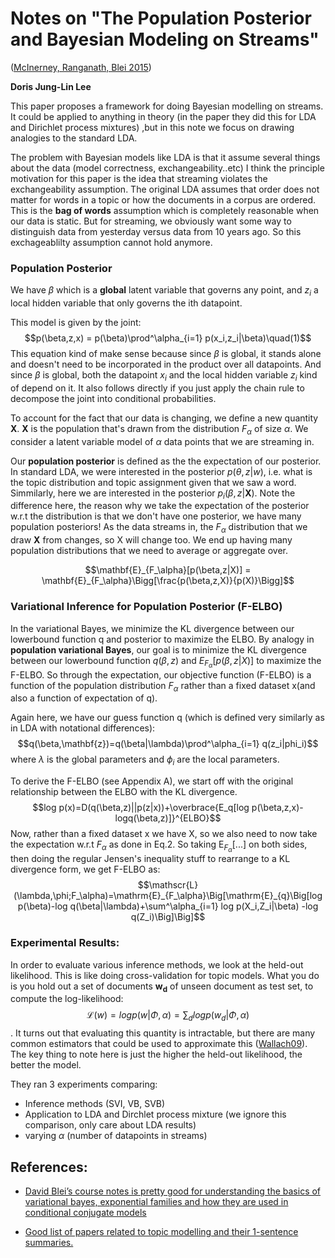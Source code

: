 # Notes on "The Population Posterior and Bayesian Modeling on Streams"
([McInerney, Ranganath, Blei 2015](https://arxiv.org/abs/1507.05253))

__Doris Jung-Lin Lee__

This paper proposes a framework for doing Bayesian modelling on streams. It could be applied to anything in theory (in the paper they did this for LDA and Dirichlet process mixtures) ,but in this note we focus on drawing analogies to the standard LDA. 

The problem with Bayesian models like LDA is that it assume several things about the data (model correctness, exchangeability..etc) I think the principle motivation for this paper  is the idea that streaming violates the exchangeability assumption. The original LDA assumes that order does not matter for words in a topic or how the documents in a corpus are ordered. This is the __bag of words__ assumption which is completely reasonable when our data is static. But for streaming, we obviously want some way to distinguish data from yesterday versus data from 10 years ago. So this exchageablilty assumption cannot hold anymore.

### Population Posterior
We have $\beta$ which is a __global__ latent variable that governs any point, and $z_i$ a local hidden variable that only governs the ith datapoint. 

This model is given by the joint: 
$$p(\beta,z,x) = p(\beta)\prod^\alpha_{i=1} p(x_i,z_i|\beta)\quad(1)$$ This equation kind of make sense because since $\beta$ is global, it stands alone and doesn't need to be incorporated in the product over all datapoints. And since $\beta$ is global, both the datapoint $x_i$ and the local hidden variable $z_i$ kind of depend on it. It also follows directly if you just apply the chain rule to decompose the joint into conditional probabilities.


To account for the fact that our data is changing, we define a new quantity $\mathbf{X}$. $\mathbf{X}$ is the population that's drawn from the distribution $F_\alpha$ of size $\alpha$. We consider a latent variable model of $\alpha$ data points that we are streaming in. 

Our __population posterior__ is defined as the the expectation of our posterior. In standard LDA, we were interested in the posterior $p(\theta,z|w)$, i.e. what is the topic distribution and topic assignment given that we saw a word. Simmilarly, here we are interested in the posterior $p_i(\beta,z|\mathbf{X})$. Note the difference here, the reason why we take the expectation of the posterior w.r.t the distribution is that we don't have one posterior, we have many population posteriors! As the data streams in, the $F_\alpha$ distribution that we draw $\mathbf{X}$ from changes, so X will change too. We end up having many population distributions that we need to average or aggregate over. 

$$\mathbf{E}_{F_\alpha}[p(\beta,z|X)] = \mathbf{E}_{F_\alpha}\Bigg[\frac{p(\beta,z,X)}{p(X)}\Bigg]$$

### Variational Inference for Population Posterior (F-ELBO)

In the variational Bayes, we minimize the KL divergence between our lowerbound function q and posterior to maximize the ELBO. By analogy in __population variational Bayes__, our goal is to minimize the KL divergence between our lowerbound function $q(\beta,z)$ and $E_{F_\alpha}[p(\beta,z|X)]$ to maximize the F-ELBO. So through the expectation, our objective function (F-ELBO) is a function of the population distribution $F_\alpha$ rather than a fixed dataset x(and also a function of expectation of q).

Again here, we have our guess function q (which is defined very similarly as in LDA with notational differences): 
$$q(\beta,\mathbf{z})=q(\beta|\lambda)\prod^\alpha_{i=1} q(z_i|phi_i)$$
where $\lambda$ is the global parameters and $\phi_i$ are the local parameters.

To derive the F-ELBO (see Appendix A), we start off with the original relationship between the ELBO with the KL divergence.
$$log p(x)=D(q(\beta,z)||p(z|x))+\overbrace{E_q[log p(\beta,z,x)-logq(\beta,z)]}^{ELBO}$$
Now, rather than a fixed dataset x we have X, so we also need to now take the expectation w.r.t $F_\alpha$ as done in Eq.2. So taking $\mathrm{E}_{F_\alpha}[...]$  on both sides, then doing the regular Jensen's inequality stuff to rearrange to a KL divergence form, we get F-ELBO as:
$$\mathscr{L}(\lambda,\phi;F_\alpha)=\mathrm{E}_{F_\alpha}\Big[\mathrm{E}_{q}\Big[log p(\beta)-log q(\beta|\lambda)+\sum^\alpha_{i=1} log p(X_i,Z_i|\beta) -log q(Z_i)\Big]\Big]$$


### Experimental Results: 

In order to evaluate various inference methods, we look at the held-out likelihood. This is like doing cross-validation for topic models. What you do is you hold out a set of documents $\mathbf{w_d}$ of unseen document as test set, to compute the log-likelihood: 
$$\mathscr{L}(w)=logp(w|\Phi,\alpha)=\sum_dlogp(w_d|\Phi,\alpha)$$.
It turns out that evaluating this quantity is intractable, but there are many common estimators that could be used to approximate this ([Wallach09](http://homepages.inf.ed.ac.uk/imurray2/pub/09etm/etm.pdf)). The key thing to note here is just the higher the held-out likelihood, the better the model.

They ran 3 experiments comparing:  

- Inference methods (SVI, VB, SVB)
- Application to LDA and Dirchlet process mixture (we ignore this comparison, only care about LDA results)
- varying $\alpha$ (number of datapoints in streams) 

## References: 

- [David Blei’s course notes is pretty good for understanding the basics of variational bayes, exponential families and how they are used in conditional conjugate models](https://www.cs.princeton.edu/courses/archive/fall11/cos597C/lectures/variational-inference-i.pdf)

- [Good list of papers related to topic modelling and their 1-sentence summaries.](http://qpleple.com/bib/)